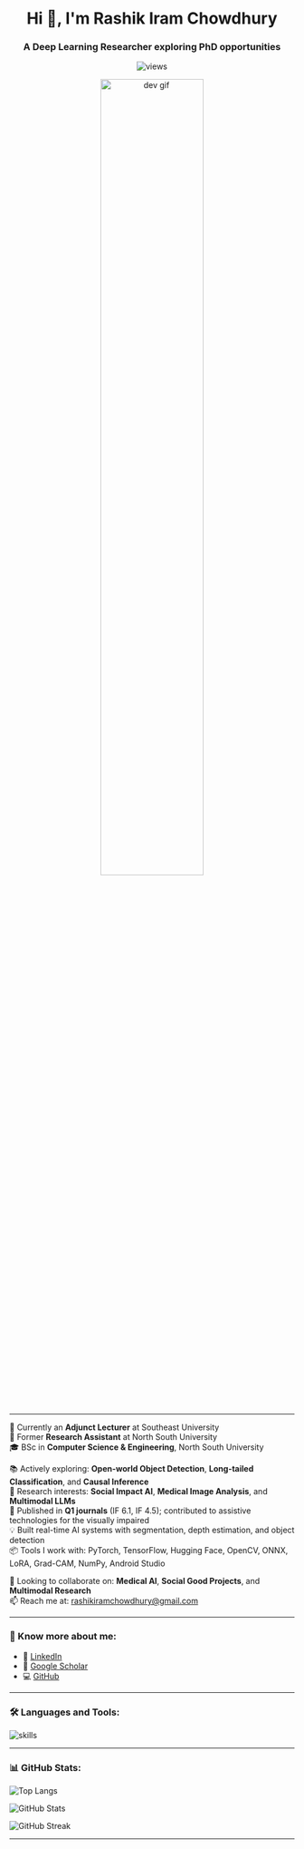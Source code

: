 <h1 align="center">Hi 👋, I'm Rashik Iram Chowdhury</h1>
<h3 align="center">A Deep Learning Researcher exploring PhD opportunities</h3>

<p align="center">
  <img src="https://img.shields.io/badge/Profile%20Views-1k-blue" alt="views">
</p>

<p align="center">
  <img src="https://camo.githubusercontent.com/f6b4f857d85a0d3ef0a64ef7d1b9937a3e438a1b865edbfa2ff8fa4cd5d7a9c7/68747470733a2f2f7777772e77696e64616d6f2e6f72672f66696c65732f323031382f30352f446576656c6f7065722e676966" alt="dev gif" width="60%" />
</p>

---

🔭 Currently an **Adjunct Lecturer** at Southeast University  
🧠 Former **Research Assistant** at North South University  
🎓 BSc in **Computer Science & Engineering**, North South University  

📚 Actively exploring: **Open-world Object Detection**, **Long-tailed Classification**, and **Causal Inference**  
🔬 Research interests: **Social Impact AI**, **Medical Image Analysis**, and **Multimodal LLMs**  
📝 Published in **Q1 journals** (IF 6.1, IF 4.5); contributed to assistive technologies for the visually impaired  
💡 Built real-time AI systems with segmentation, depth estimation, and object detection  
📦 Tools I work with: PyTorch, TensorFlow, Hugging Face, OpenCV, ONNX, LoRA, Grad-CAM, NumPy, Android Studio  

🤝 Looking to collaborate on: **Medical AI**, **Social Good Projects**, and **Multimodal Research**  
📫 Reach me at: [rashikiramchowdhury@gmail.com](mailto:rashikiramchowdhury@gmail.com)


---

### 📄 Know more about me:
- 💼 [LinkedIn](https://www.linkedin.com/in/rashik-iram-chowdhury/)  
- 🔬 [Google Scholar](https://scholar.google.com/citations?user=O-Rf1kAAAAAJ&hl)  
- 💻 [GitHub](https://github.com/RashikIram)

---

### 🛠️ Languages and Tools:
<p align="left">
  <img src="https://skillicons.dev/icons?i=python,pytorch,tensorflow,opencv,numpy,matplotlib,androidstudio,vscode,linux,git,github,latex&perline=9" alt="skills">
</p>

---

### 📊 GitHub Stats:
<p align="left">
  <img src="https://github-readme-stats.vercel.app/api/top-langs/?username=RashikIram&layout=compact" alt="Top Langs" />
</p>
<p align="left">
  <img src="https://github-readme-stats.vercel.app/api?username=RashikIram&show_icons=true&theme=default" alt="GitHub Stats" />
</p>
<p align="left">
  <img src="https://github-readme-streak-stats.herokuapp.com/?user=RashikIram" alt="GitHub Streak" />
</p>

---

